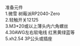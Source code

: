 准备元件</br>
1.微雪 树莓派RP2040-Zero</br>
2.轻触开关12*12*5</br>
3.M3*20或以上薄头内六角螺丝</br>
4.30AWG左右软电线 红黑黄绿蓝等</br>
5.xh2.54 3P公头或插座</br>
